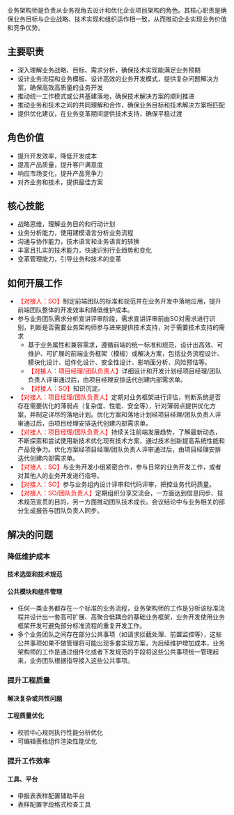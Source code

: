 业务架构师是负责从业务视角去设计和优化企业项目架构的角色。其核心职责是确保业务目标与企业战略、技术实现和组织运作相一致，从而推动企业实现业务价值和竞争优势。

## 主要职责

- 深入理解业务战略、目标、需求分析，确保技术实现能满足业务预期
- 设计业务流程和业务模板、设计高效的业务开发模式，提供复杂问题解决方案，确保高效高质量的业务开发
- 推动统一工作模式或公共基建落地，确保技术解决方案的顺利推进
- 推动业务和技术之间的共同理解和合作，确保业务目标和技术解决方案相匹配
- 提供优化建议，在业务变革期间提供技术支持，确保平稳过渡

## 角色价值

- 提升开发效率，降低开发成本
- 提高产品质量，提升客户满意度
- 响应市场变化，提升产品竞争力
- 对齐业务和技术，提供最佳方案

## 核心技能

- 战略思维，理解业务目的和行动计划
- 业务分析能力，使用建模语言分析业务流程
- 沟通与协作能力，技术语言和业务语言的转换
- 丰富且扎实的技术能力，快速识别行业趋势和变化
- 变革管理能力，引导业务和技术的变革









## 如何开展工作

- <font color="#ff0000">【对接人：SO】</font>制定前端团队的标准和规范并在业务开发中落地应用，提升前端团队整体的开发效率和降低维护成本。
- 参与业务团队需求分析宣讲评审阶段，需求宣讲评审前由SO对需求进行识别，判断是否需要业务架构师参与进来提供技术支持，对于需要技术支持的需求
	- 基于业务属性和兼容需求，遵循前端的统一标准和规范，设计出高效、可维护、可扩展的前端业务框架（模板）或解决方案，包括业务流程设计、模块化设计、组件化设计、安全性设计、影响面分析、风险预估等。
	- <font color="#ff0000">【对接人：项目经理/团队负责人】</font>详细设计和开发计划经项目经理/团队负责人评审通过后，由项目经理安排迭代创建内部需求单。 
	- <font color="#ff0000">【对接人：SO】</font>知识沉淀。
- <font color="#ff0000">【对接人：项目经理/团队负责人】</font>定期对业务框架进行评估，判断系统是否存在需要优化的薄弱点（复杂度、性能、安全等），针对薄弱点提供优化方案，并制定详尽的落地计划。优化方案和落地计划经项目经理/团队负责人评审通过后，由项目经理安排迭代创建内部需求单。
- <font color="#ff0000">【对接人：项目经理/团队负责人】</font>持续关注前端发展趋势，了解最新动态，不断探索和尝试使用新技术优化现有技术方案，通过技术创新提高系统性能和产品竞争力。优化方案经项目经理/团队负责人评审通过后，由项目经理安排迭代创建内部需求单。 
- <font color="#ff0000">【对接人：SO】</font>与业务开发小组紧密合作，参与日常的业务开发工作，或者对其他人的业务开发进行指导。
- <font color="#ff0000">【对接人：SO】</font>参与业务组内设计评审和代码评审，把控业务代码质量。
- <font color="#ff0000">【对接人：SO/团队负责人】</font>定期组织分享交流会，一方面达到信息同步、技术规范宣贯的目的，另一方面推动团队技术成长。会议结论中与业务相关的部分生成报告与团队负责人同步。
















## 解决的问题

### 降低维护成本

#### 技术选型和技术规范

#### 公共模块和组件管理

- 任何一类业务都存在一个标准的业务流程，业务架构师的工作是分析该标准流程并设计出一套高可扩展、高聚合低耦合的基础业务框架，业务开发使用业务框架开发可避免部分标准流程的重复开发工作。
- 多个业务团队之间存在部分公共事项（如请求拦截处理、前置监控等），这些公共事项如果不做管理将可能出现多套实现方案，为后续维护增加成本，业务架构师的工作是通过组件化或者下发规范的手段将这些公共事项统一管理起来，业务团队根据指导接入这些公共事项。

### 提升工程质量

#### 解决复杂或共性问题

#### 工程质量优化

- 校验中心规则执行性能分析优化
- 可编辑表格组件渲染性能优化

### 提升工作效率

#### 工具、平台

- 申报表表样配置辅助平台
- 表样配置字段格式检查工具





























